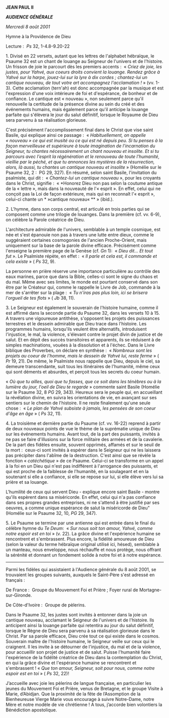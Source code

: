 **JEAN PAUL II**

***AUDIENCE GÉNÉRALE***

*Mercredi 8 août 2001*

Hymne à la Providence de Dieu

Lecture :  *Ps* 32, 1-4.8-9.20-22

1. Divisé en 22 versets, autant que les lettres de l'alphabet hébraïque, le Psaume 32 est un chant de louange au Seigneur de l'univers et de l'histoire. Un frisson de joie le parcourt dès les premiers accents :  « *Criez de joie, les justes, pour Yahvé, aux coeurs droits convient la louange. Rendez grâce à Yahvé sur la harpe, jouez-lui sur la lyre à dix cordes ; chantez-lui un cantique nouveau, de tout votre art accompagnez l'acclamation !* » (vv. 1-3). Cette acclamation (tern'ah) est donc accompagnée par la musique et est l'expression d'une voix intérieure de foi et d'espérance, de bonheur et de confiance. Le cantique est « nouveau », non seulement parce qu'il renouvelle la certitude de la présence divine au sein du créé et des événements humains, mais également parce qu'il anticipe la louange parfaite qui s'élèvera le jour du salut définitif, lorsque le Royaume de Dieu sera parvenu à sa réalisation glorieuse.

C'est précisément l'accomplissement final dans le Christ que vise saint Basile, qui explique ainsi ce passage :  « *Habituellement, on appelle « nouveau » ce qui est inusité ou ce qui est né depuis peu. Si tu penses à la façon merveilleuse et supérieure à toute imagination de l'incarnation du Seigneur, tu chantes nécessairement un chant nouveau et insolite. Et si tu parcours avec l'esprit la régénération et le renouveau de toute l'humanité, vieillie par le péché, et que tu annonces les mystères de la résurrection, alors, là aussi, tu chantes un cantique nouveau et insolite* » (Homélie sur le Psaume 32, 2 :  PG 29, 327). En résumé, selon saint Basile, l'invitation du psalmiste, qui dit :  « *Chantez-lui un cantique nouveau* », pour les croyants dans le Christ, signifie :  « *Honorez Dieu non pas selon la coutume antique de la « lettre », mais dans la nouveauté de l'« esprit ». En effet, celui qui ne conçoit pas la Loi de façon extérieure, mais qui en reconnaît l'« esprit », celui-ci chante un * »cantique nouveau« ** » (ibid.).

2. L'hymne, dans son corps central, est articulé en trois parties qui se composent comme une trilogie de louanges. Dans la première (cf. vv. 6-9), on célèbre la Parole créatrice de Dieu.

L'architecture admirable de l'univers, semblable à un temple cosmique, est née et s'est épanouie non pas à travers une lutte entre dieux, comme le suggéraient certaines cosmogonies de l'ancien Proche-Orient, mais uniquement sur la base de la parole divine efficace. Précisément comme l'enseigne la première page de la Genèse (cf. *Gn* 1):  « *Dieu dit... Et tout fut* ». Le Psalmiste répète, en effet :  « *Il parle et cela est, il commande et cela existe* » ( *Ps* 32, 9).

La personne en prière réserve une importance particulière au contrôle des eaux marines, parce que dans la Bible, celles-ci sont le signe du chaos et du mal. Même avec ses limites, le monde est pourtant conservé dans son être par le Créateur qui, comme le rappelle le Livre de Job, commande à la mer de s'arrêter sur la plage :  « *Tu n'iras pas plus loin, ici se brisera l'orgueil de tes flots* » ( *Jb* 38, 11).

3. Le Seigneur est également le souverain de l'histoire humaine, comme il est affirmé dans la seconde partie du Psaume 32, dans les versets 10 à 15. A travers une vigoureuse antithèse, s'opposent les projets des puissances terrestres et le dessein admirable que Dieu trace dans l'histoire. Les programmes humains, lorsqu'ils veulent être alternatifs, introduisent l'injustice, le mal, la violence, s'élevant contre le projet divin de justice et de salut. Et en dépit des succès transitoires et apparents, ils se réduisent à de simples machinations, vouées à la dissolution et à l'échec. Dans le Livre biblique des Proverbes, on déclare en synthèse :  « *Nombreux sont les projets au coeur de l'homme, mais le dessein de Yahvé lui, reste ferme* » ( *Pr* 19, 21). De même, le Psalmiste nous rappelle que Dieu, depuis le ciel, sa demeure transcendante, suit tous les itinéraires de l'humanité, même ceux qui sont déments et absurdes, et perçoit tous les secrets du coeur humain.

« *Où que tu ailles, quoi que tu fasses, que ce soit dans les ténèbres ou à la lumière du jour, l'oeil de Dieu te regarde* » commente saint Basile (Homélie sur le Psaume 32, 8 *PG* 29, 343). Heureux sera le peuple qui, en accueillant la révélation divine, en suivra les orientations de vie, en avançant sur ses sentiers sur le chemin de l'histoire. Il ne reste finalement qu'une seule chose :  « *Le plan de Yahvé subsiste à jamais, les pensées de son coeur d'âge en âge* » ( *Ps* 32, 11).

4. La troisième et dernière partie du Psaume (cf. vv. 16-22) reprend à partir de deux nouveaux points de vue le thème de la suprématie unique de Dieu sur les événements humains. Avant tout, de la part des puissants, invités à ne pas se faire d'illusions sur la force militaire des armées et de la cavalerie. De la part des fidèles ensuite, souvent opprimés, affamés et sur le seuil de la mort :  ceux-ci sont invités à espérer dans le Seigneur qui ne les laissera pas précipiter dans l'abîme de la destruction. C'est ainsi que se révèle la fonction « *catéchétique* » de ce Psaume. Celui-ci se transforme en un appel à la foi en un Dieu qui n'est pas indifférent à l'arrogance des puissants, et qui est proche de la faiblesse de l'humanité, en la soulageant et en la soutenant si elle a confiance, si elle se repose sur lui, si elle élève vers lui sa prière et sa louange.

L'humilité de ceux qui servent Dieu - explique encore saint Basile - montre qu'ils espèrent dans sa miséricorde. En effet, celui qui n'a pas confiance dans ses propres grandes entreprises, ni ne s'attend à être justifié par ses oeuvres, a comme unique espérance de salut la miséricorde de Dieu" (Homélie sur le Psaume 32, 10, *PG* 29, 347).

5. Le Psaume se termine par une antienne qui est entrée dans le final du célèbre hymne du *Te Deum*:  « *Sur nous soit ton amour, Yahvé, comme notre espoir est en toi* » (v. 22). La grâce divine et l'expérience humaine se rencontrent et s'embrassent. Plus encore, la fidélité amoureuse de Dieu (selon la valeur du terme hébraïque original utilisé ici, hésed), semblable à un manteau, nous enveloppe, nous réchauffe et nous protège, nous offrant la sérénité et donnant un fondement solide à notre foi et à notre espérance.

***

Parmi les fidèles qui assistaient à l'Audience générale du 8 août 2001, se trouvaient les groupes suivants, auxquels le Saint-Père s'est adressé en français :

De France :  Groupe du Mouvement Foi et Prière ; Foyer rural de Mortagne-sur-Gironde.

De Côte-d'Ivoire :  Groupe de pèlerins.

Dans le Psaume 32, les justes sont invités à entonner dans la joie un cantique nouveau, acclamant le Seigneur de l'univers et de l'histoire. Ils anticipent ainsi la louange parfaite qui retentira au jour du salut définitif, lorsque le Règne de Dieu sera parvenu à sa réalisation glorieuse dans le Christ. Par sa parole efficace, Dieu crée tout ce qui existe dans le cosmos. Souverain maître de l'histoire humaine, le Seigneur veille sur ceux qui le craignent. Il les invite à se détourner de l'injustice, du mal et de la violence, pour accueillir son projet de justice et de salut. Puisse l'humanité faire l'expérience de la fidélité créatrice de Dieu dans la contemplation du Christ, en qui la grâce divine et l'espérance humaine se rencontrent et s'embrassent ! « *Que ton amour, Seigneur, soit pour nous, comme notre espoir est en toi* » ( *Ps* 32, 22)!

J’accueille avec joie les pèlerins de langue française, en particulier les jeunes du Mouvement Foi et Prière, venus de Bretagne, et le groupe Visite à Marie, d’Abidjan. Que la proximité de la fête de l’Assomption de la Bienheureuse Vierge Marie vous encourage à suivre Notre-Dame, notre Mère et notre modèle de vie chrétienne ! A tous, j’accorde bien volontiers la Bénédiction apostolique.